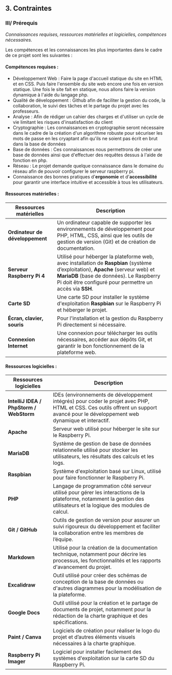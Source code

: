 ## 3. Contraintes
### III/ Prérequis

*Connaissances requises, ressources matérielles et logicielles, compétences nécessaires.*

Les compétences et les connaissances les plus importantes dans le cadre de ce projet sont les suivantes :
#### Compétences requises :

* Développement Web : Faire la page d'accueil statique du site en HTML et en CSS. Puis faire l'ensemble du site web
encore une fois en version statique. Une fois le site fait en statique, nous allons faire la version dynamique à l'aide
du langage php.
* Qualité de développement : Github afin de faciliter la gestion du code, la collaboration, le suivi des tâches et le 
partage du projet avec les professeurs.
* Analyse : Afin de rédiger un cahier des charges et d'utiliser un cycle de vie limitant les risques d'insatisfaction 
du client
* Cryptographie : Les connaissances en cryptographie seront nécessaire dans le cadre de la création d'un algorithme 
robuste pour sécuriser les mots de passe en les cryaptant afin qu'ils ne soient pas écrit en brut dans la base de données
* Base de données : Ces connaissances nous permettrons de créer une base de données ainsi que d'effectuer des requêtes
dessus à l'aide de fonction en php.
* Réseau : Le projet demande quelque connaissance dans le domaine du réseau afin de pouvoir configurer le serveur
raspberry pi.
* Connaissance des bonnes pratiques d'**ergonomie** et d'**accessibilité** pour garantir une interface intuitive et accessible à tous les utilisateurs.

#### Ressources matérielles :

| **Ressources matérielles**            | **Description**                                                                                                                                                                                                                                                                                                |
|---------------------------------------|----------------------------------------------------------------------------------------------------------------------------------------------------------------------------------------------------------------------------------------------------------------------------------------------------------------|
| **Ordinateur de développement**      | Un ordinateur capable de supporter les environnements de développement pour PHP, HTML, CSS, ainsi que les outils de gestion de version (Git) et de création de documentation.                                                                                                                                      |
| **Serveur Raspberry Pi 4**           | Utilisé pour héberger la plateforme web, avec installation de **Raspbian** (système d’exploitation), **Apache** (serveur web) et **MariaDB** (base de données). Le Raspberry Pi doit être configuré pour permettre un accès via **SSH**.                                                                         |
| **Carte SD**                          | Une carte SD pour installer le système d'exploitation **Raspbian** sur le Raspberry Pi et héberger le projet.                                                                                                                                                                                                  |
| **Écran, clavier, souris**            | Pour l'installation et la gestion du Raspberry Pi directement si nécessaire.                                                                                                                                                                                                                                   |
| **Connexion Internet**                | Une connexion pour télécharger les outils nécessaires, accéder aux dépôts Git, et garantir le bon fonctionnement de la plateforme web.                                                                                                                                                                        |

#### Ressources logicielles :

| **Ressources logicielles**                  | **Description**                                                                                                                                                                                                                              |
|---------------------------------------------|----------------------------------------------------------------------------------------------------------------------------------------------------------------------------------------------------------------------------------------------|
| **IntelliJ IDEA / PhpStorm / WebStorm**     | IDEs (environnements de développement intégrés) pour coder le projet avec PHP, HTML et CSS. Ces outils offrent un support avancé pour le développement web dynamique et interactif.                                                           |
| **Apache**                                  | Serveur web utilisé pour héberger le site sur le Raspberry Pi.                                                                                                                                                                               |
| **MariaDB**                                 | Système de gestion de base de données relationnelle utilisé pour stocker les utilisateurs, les résultats des calculs et les logs.                                                                                                          |
| **Raspbian**                                | Système d'exploitation basé sur Linux, utilisé pour faire fonctionner le Raspberry Pi.                                                                                                                                                         |
| **PHP**                                     | Langage de programmation côté serveur utilisé pour gérer les interactions de la plateforme, notamment la gestion des utilisateurs et la logique des modules de calcul.                                                                        |
| **Git / GitHub**                            | Outils de gestion de version pour assurer un suivi rigoureux du développement et faciliter la collaboration entre les membres de l’équipe.                                                                                                   |
| **Markdown**                                | Utilisé pour la création de la documentation technique, notamment pour décrire les processus, les fonctionnalités et les rapports d'avancement du projet.                                                                                       |
| **Excalidraw**                              | Outil utilisé pour créer des schémas de conception de la base de données ou d'autres diagrammes pour la modélisation de la plateforme.                                                                                                         |
| **Google Docs**                             | Outil utilisé pour la création et le partage de documents de projet, notamment pour la rédaction de la charte graphique et des spécifications.                                                                                                  |
| **Paint / Canva**                           | Logiciels de création pour réaliser le logo du projet et d’autres éléments visuels nécessaires à la charte graphique.                                                                                                                          |
| **Raspberry Pi Imager**                     | Logiciel pour installer facilement des systèmes d'exploitation sur la carte SD du Raspberry Pi.                                                                                                                                                  |
